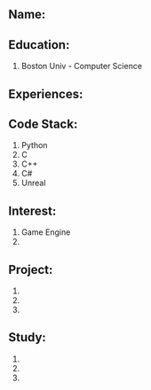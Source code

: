 ## Name: 

## Education:
1. Boston Univ - Computer Science

## Experiences:


## Code Stack:
1. Python
2. C
3. C++
4. C#
5. Unreal

## Interest:
1. Game Engine
2.

## Project:
1.
2.
3.

## Study:
1.
2.
3.

